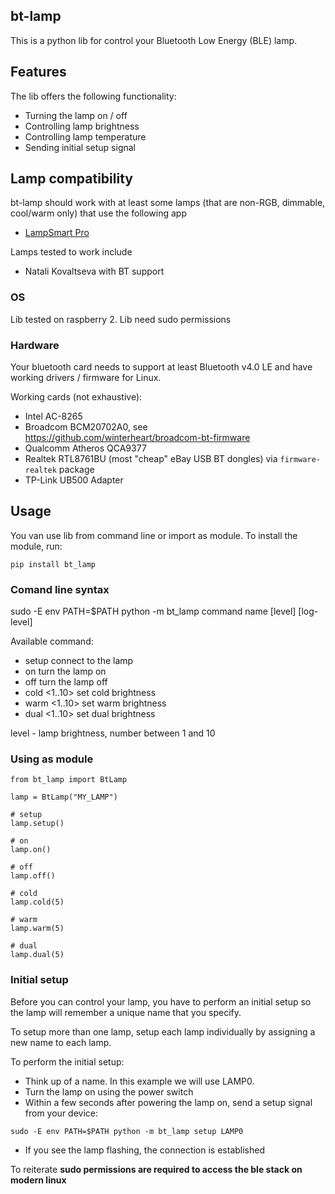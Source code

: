 ## bt-lamp
This is a python lib for control your Bluetooth Low Energy (BLE) lamp.

## Features
The lib offers the following functionality:
- Turning the lamp on / off
- Controlling lamp brightness
- Controlling lamp temperature
- Sending initial setup signal

## Lamp compatibility
bt-lamp should work with at least some lamps (that are non-RGB, dimmable, cool/warm only) that use the following app

- [LampSmart Pro](https://play.google.com/store/apps/details?id=com.jingyuan.lamp)

Lamps tested to work include

- Natali Kovaltseva with BT support

### OS

Lib tested on raspberry 2. Lib need sudo permissions

### Hardware
Your bluetooth card needs to support at least Bluetooth v4.0 LE and have working drivers / firmware for Linux.

Working cards (not exhaustive):

 - Intel AC-8265
 - Broadcom BCM20702A0, see https://github.com/winterheart/broadcom-bt-firmware
 - Qualcomm Atheros QCA9377
 - Realtek RTL8761BU (most "cheap" eBay USB BT dongles) via `firmware-realtek` package
 - TP-Link UB500 Adapter
   

## Usage

You van use lib from command line or import as module. To install the module, run:

    pip install bt_lamp

### Comand line syntax
sudo -E env PATH=$PATH python -m bt_lamp command name [level] [log-level]

Available command:
 - setup           connect to the lamp
 - on              turn the lamp on
 - off             turn the lamp off
 - cold  <1..10>    set cold brightness
 - warm  <1..10>    set warm brightness
 - dual  <1..10>    set dual brightness

 level - lamp brightness, number between 1 and 10

### Using as module

```
from bt_lamp import BtLamp

lamp = BtLamp("MY_LAMP")

# setup
lamp.setup()

# on
lamp.on()

# off
lamp.off()

# cold
lamp.cold(5)

# warm
lamp.warm(5)

# dual
lamp.dual(5)

```

### Initial setup
Before you can control your lamp, you have to perform an initial setup so the lamp will remember a unique name that you specify.

To setup more than one lamp, setup each lamp individually by assigning a new name to each lamp.

To perform the initial setup:
- Think up of a name. In this example we will use LAMP0.
- Turn the lamp on using the power switch
- Within a few seconds after powering the lamp on, send a setup signal from your device:

```
sudo -E env PATH=$PATH python -m bt_lamp setup LAMP0
```
  
- If you see the lamp flashing, the connection is established

To reiterate **sudo permissions are required to access the ble stack on modern linux**
